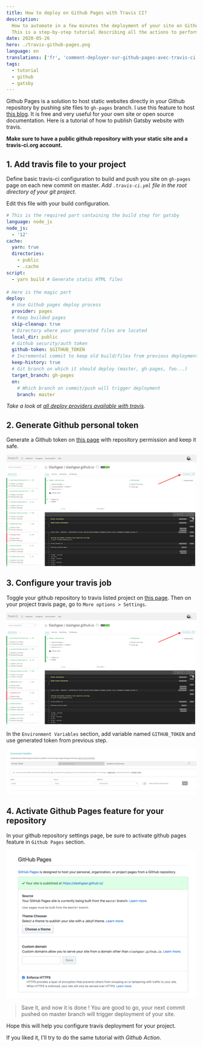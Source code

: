 ```yaml
---
title: How to deploy on Github Pages with Travis CI?
description:
  How to automate in a few minutes the deployment of your site on Github Pages with the Travis CI tool.
  This is a step-by-step tutorial describing all the actions to perform to publish a static site on Github Pages and host it for free.
date: 2020-05-26
hero: ./travis-github-pages.png
language: en
translations: ['fr', 'comment-deployer-sur-github-pages-avec-travis-ci']
tags:
  - tutorial
  - github
  - gatsby
---
```


Github Pages is a solution to host static websites directly in your Github repository by pushing site files to `gh-pages` branch.
I use this feature to host [this blog](https://slashgear.github.io).
It is free and very useful for your own site or open source documentation.
Here is a tutorial of how to publish Gatsby website with travis.

**Make sure to have a public github repository with your static site and a travis-ci.org account.**

## 1. Add travis file to your project

Define basic travis-ci configuration to build and push you site on `gh-pages` page on each new commit on master.
_Add `.travis-ci.yml` file in the root directory of your git project._

Edit this file with your build configuration.

```yaml
# This is the required part containing the build step for gatsby
language: node_js
node_js:
  - '12'
cache:
  yarn: true
  directories:
    - public
    - .cache
script:
  - yarn build # Generate static HTML files

# Here is the magic part
deploy:
  # Use Github pages deploy process
  provider: pages
  # Keep builded pages
  skip-cleanup: true
  # Directory where your generated files are located
  local_dir: public
  # Github security/auth token
  github-token: $GITHUB_TOKEN
  # Incremental commit to keep old build/files from previous deployments
  keep-history: true
  # Git branch on which it should deploy (master, gh-pages, foo...)
  target_branch: gh-pages
  on:
    # Which branch on commit/push will trigger deployment
    branch: master
```

_Take a look at [all deploy providers available with travis](https://docs.travis-ci.com/user/deployment/)._

## 2. Generate Github personal token

Generate a Github token on [this page](https://github.com/settings/tokens/new) with repository permission and keep it safe.

![github token generator page](./project-options.png)

## 3. Configure your travis job

Toggle your github repository to travis listed project on [this page](https://travis-ci.org/account/repositories).
Then on your project travis page, go to `More options > Settings`.

![more options screenshot](./project-options.png)

In the `Environment Variables` section, add variable named `GITHUB_TOKEN` and use generated token from previous step.

![env variables settings screenshot](./env-var.png)

## 4. Activate Github Pages feature for your repository

In your github repository settings page, be sure to activate github pages feature in `Github Pages` section.

![github pages settings screenshot](./github-pages.png)

> Save it, and now it is done !
> You are good to go, your next commit pushed on master branch will trigger deployment of your site.

Hope this will help you configure travis deployment for your project.

If you liked it, I'll try to do the same tutorial with _Github Action_.
